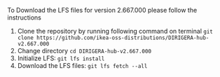 To Download the LFS files for version 2.667.000 please follow the instructions

1. Clone the repository by running following command on terminal `git clone https://github.com/ikea-oss-distributions/DIRIGERA-hub-v2.667.000`
2. Change directory `cd DIRIGERA-hub-v2.667.000`
3. Initialize LFS: `git lfs install`
4. Download the LFS files: `git lfs fetch --all`
